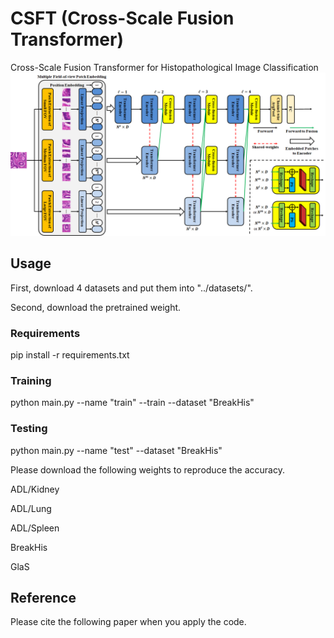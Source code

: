 # CSFT (Cross-Scale Fusion Transformer)

Cross-Scale Fusion Transformer for Histopathological Image Classification  
![image](CSFT_flowchart.png)

## Usage
First, download 4 datasets and put them into "../datasets/".

Second, download the pretrained weight. 

### Requirements
pip install -r requirements.txt

### Training
python main.py --name "train" --train --dataset "BreakHis"

### Testing
python main.py --name "test" --dataset "BreakHis"

Please download the following weights to reproduce the accuracy.

ADL/Kidney

ADL/Lung

ADL/Spleen

BreakHis

GlaS

## Reference 
Please cite the following paper when you apply the code. 
